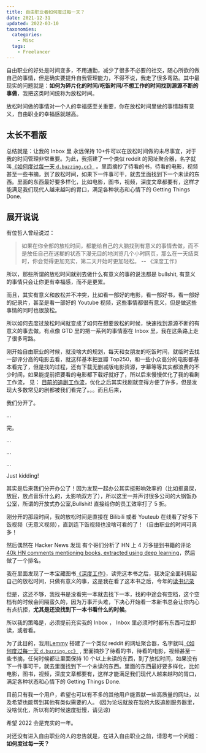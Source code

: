 ```yaml
---
title: 自由职业者如何度过每一天？
date: 2021-12-31
updated: 2022-03-10
taxonomies:
  categories:
    - Misc
  tags:
    - Freelancer
---
```


自由职业的好处是时间变多，不用通勤，减少了很多不必要的社交，随心所欲的做自己的事情，但是确实要提升自我管理能力，不得不说，我走了很多弯路。其中最现实的问题就是：**如何为碎片化的时间/吃饭时间/不想工作的时间找到源源不断的事做**，我把这类时间统称为放松时间。

放松时间做的事情对一个人的幸福感至关重要，你在放松时间里做的事情越有意义，自由职业的幸福感就越高。

<!-- more -->

## 太长不看版

总结就是：让我的 Inbox 里 永远保持 10+件可以在放松时间做的未尽事宜，对于我的时间管理非常重要。为此，我搭建了一个类似 reddit 的网址聚合器，名字就叫[《如何度过每一天 `d.buzzing.cc`》](https://d.buzzing.cc/) 。里面摘抄了待看的书，待看的电影，视频甚至一些书摘，到了放松时间，如果下一件事可干，就去里面找到下一个未读的东西。里面的东西最好要多样化，比如电影，图书，视频，深度文章都要有，这样才能满足我们现代人越来越叼的胃口，满足各种状态和心情下的 Getting Things Done.

## 展开说说

有位哲人曾经说过：

> 如果在你全部的放松时间，都能给自己的大脑找到有意义的事情去做，而不是放任自己在迷糊的状态下漫无目的地浏览几个小时网页，那么在一天结束时，你会觉得更加充实，第二天开始时更加轻松。 -- 《深度工作》

所以，那些所谓的放松时间就别去做什么有意义的事的说法都是 bullshit, 有意义的事情只会让你更有幸福感，而不是更累。

而且，其实有意义和放松并不冲突，比如看一部好的电影，看一部好书，看一部好的纪录片，甚至是看一部好的 Youtube 视频，这些事情都很有意义，但是做这些事情的同时也很放松。

所以如何去度过放松时间就变成了如何在想要放松的时候，快速找到源源不断的有意义的事去做。有点像 GTD 里的把一系列的事情塞在 Inbox 里，我在这条路上走了很多弯路。

刚开始自由职业的时候，就没啥大的规划，每天和女朋友的吃饭时间，就临时去找一部评分高的电影去看，就这样基本把豆瓣 Top250，和一些小众高分的电影都基本看完了，但是找的过程，还有下载无删减版电影资源，字幕等等其实都浪费的不少时间，如果能提前把要看的电影都下载好就好了，所以后来慢慢优化了我的看剧工作流， 见： [目前的追剧工作流](https://wiki.owenyoung.com/tv-shows/#workflows)，优化之后其实找剧就变得方便了许多，但是发现大多数常见的剧都被我们看完了。。。而且后来，

我们分开了。

...

完。

...

...

...

Just kidding!

其实是后来我们分开办公了！因为发现一起办公其实挺影响效率的（比如抠鼻屎，放屁，放点音乐什么的，太影响双方了），所以这里一并声讨很多公司的大锅饭办公室，所谓的开放式办公室,Bullshit! 直接给你的员工效率打了 5 折。

刚分开的那段时间，我的放松时间是直接在 Bilibili 或者 Youteub 在线看了好多下饭视频（无意义视频），直到连下饭视频也没啥可看的了！（自由职业的时间可真多！

然后偶然在 Hacker News 发现 有个哥们分析了 HN 上 4 万多提到书籍的评论[40k HN comments mentioning books, extracted using deep learning](https://news.ycombinator.com/item?id=28595967)，然后做了一个排名。

我在里面发现了一本宝藏图书[《深度工作》](https://book.douban.com/subject/27056409/)，读完这本书之后，我决定全面利用起自己的放松时间，只做有意义的事，这是我在看了这本书之后，今年的[读书记录](https://wiki.owenyoung.com/books/#2021)

但是，这还不够，我找书是没看完一本就去找下一本，找的中途会有空档，这个空档有的时候会间隔蛮久的，因为万事开头难，下决心开始看一本新书总会让你内心有点抗拒，**尤其是还没找到下一本书看什么的时候**。

所以我的策略是，必须提前充实我的 Inbox ， Inbox 里必须时时都有东西可立即读，或者看。

为了此目的，我用[Lemmy](https://github.com/LemmyNet/lemmy) 搭建了一个类似 reddit 的网址聚合器，名字就叫[《如何度过每一天 `d.buzzing.cc`》](https://d.buzzing.cc/) , 里面摘抄了待看的书，待看的电影，视频甚至一些书摘，任何时候都让里面保持 10 个以上未读的东西，到了放松时间，如果没有下一件事可干，就去里面找到下一个未读的东西。里面的东西最好要多样化，比如电影，图书，视频，深度文章都要有，这样才能满足我们现代人越来越叼的胃口，满足各种状态和心情下的 Getting Things Done.

目前只有我一个用户，希望也可以有不多的其他用户能贡献一些高质量的网址，以及希望也能帮到其他有类似需要的人。 (因为论坛就放在我的大阪追剧服务器里，没啥优化，所以有的时候速度挺慢，请见谅)

希望 2022 会是充实的一年。

对还没有进入自由职业的人的忠告就是，在进入自由职业之前，请思考一个问题：**如何度过每一天？**
